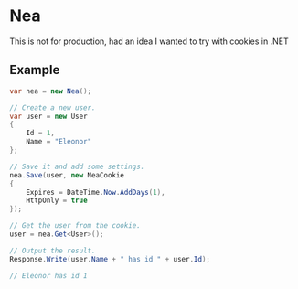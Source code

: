 # Nea

This is not for production, had an idea I wanted to try with cookies in .NET

## Example

```c#
var nea = new Nea();

// Create a new user.
var user = new User
{
    Id = 1,
    Name = "Eleonor"
};

// Save it and add some settings.
nea.Save(user, new NeaCookie
{
    Expires = DateTime.Now.AddDays(1),
    HttpOnly = true
});

// Get the user from the cookie.
user = nea.Get<User>();

// Output the result.
Response.Write(user.Name + " has id " + user.Id);

// Eleonor has id 1
```
